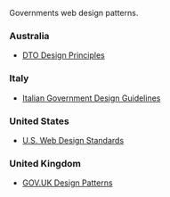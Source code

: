 Governments web design patterns.

### Australia

- [DTO Design Principles](https://www.dto.gov.au/standard/design-principles/)

### Italy

- [Italian Government Design Guidelines](https://github.com/italia-it/designer.italia.it)

### United States

- [U.S. Web Design Standards](https://standards.usa.gov/)

### United Kingdom

- [GOV.UK Design Patterns](https://www.gov.uk/service-manual/user-centred-design/resources/patterns)
